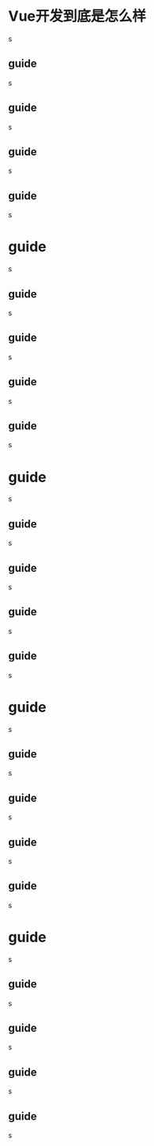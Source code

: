 
# Vue开发到底是怎么样









s


## guide








s

## guide








s
## guide







s
## guide







s

# guide









s


## guide








s

## guide








s
## guide







s
## guide







s

# guide









s


## guide








s

## guide








s
## guide







s
## guide







s

# guide









s


## guide








s

## guide








s
## guide







s
## guide







s

# guide









s


## guide








s

## guide








s
## guide







s
## guide







s
